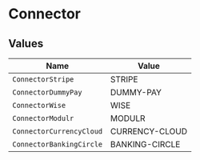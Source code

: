 # Connector


## Values

| Name                     | Value                    |
| ------------------------ | ------------------------ |
| `ConnectorStripe`        | STRIPE                   |
| `ConnectorDummyPay`      | DUMMY-PAY                |
| `ConnectorWise`          | WISE                     |
| `ConnectorModulr`        | MODULR                   |
| `ConnectorCurrencyCloud` | CURRENCY-CLOUD           |
| `ConnectorBankingCircle` | BANKING-CIRCLE           |